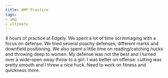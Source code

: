 ```yaml
---
title: AMP Practice
tags:
- amp
- ultimate
---
```


4 hours of practice at Edgely. We spent a lot of time scrimmaging with a focus on defense. We tried several poachy defenses, different marks and downfield positioning. We also spent a little time on reading/catching hucks and throwing deep to women. My defense was not the best and I turned over a wide-open away throw to a girl. I was better on offense: cutting was pretty smooth and I threw a nice huck. Need to work on fitness and quickness more.
